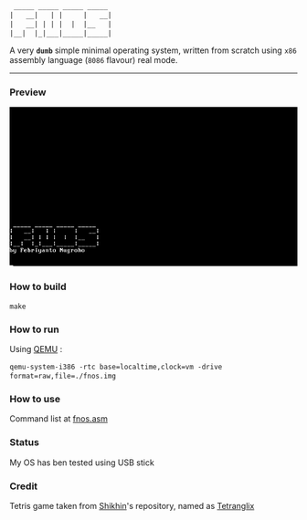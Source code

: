 ```
 _____ _____ _____ _____
|   __|   | |     |   __|
|   __| | | |  |  |__   |
|__|  |_|___|_____|_____|  
```
A very <b><code>dumb</code></b> simple minimal operating system, written from scratch using `x86` assembly language (`8086` flavour) real mode.

---

<h3>Preview</h3>
<img src="https://raw.githubusercontent.com/febnug/fnos/main/screenshoot/2021-08-31-181458_1366x768_scrot.png"/>

<h3>How to build</h3>

```
make
```

<h3>How to run</h3>

Using <a href="https://github.com/qemu/qemu">QEMU</a> :

```
qemu-system-i386 -rtc base=localtime,clock=vm -drive format=raw,file=./fnos.img
```

<h3>How to use</h3>
Command list at <a href="https://github.com/febnug/fnos/blob/main/fnos.asm#L74:L86">fnos.asm</a> 

<h3>Status</h3>
<p>My OS has ben tested using USB stick</p>

<h3>Credit</h3>
Tetris game taken from <a href="https://github.com/shikhin">Shikhin</a>'s repository, named as <a href="https://github.com/shikhin/tetranglix">Tetranglix</a>




